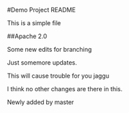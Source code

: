 #Demo Project README

This is a simple file

##Apache 2.0

Some new edits for branching

Just somemore updates.

This will cause trouble for you jaggu


I think no other changes are there in this.

Newly added by master

